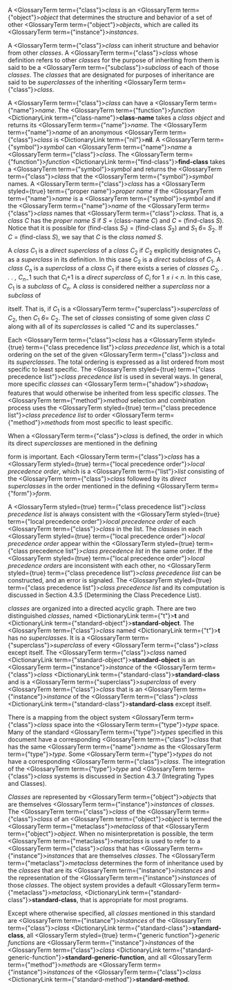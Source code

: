  



A <GlossaryTerm  term={"class"}><i>class</i></GlossaryTerm> is an <GlossaryTerm  term={"object"}><i>object</i></GlossaryTerm> that determines the structure and behavior of a set of other <GlossaryTerm  term={"object"}><i>objects</i></GlossaryTerm>, which are called its <GlossaryTerm  term={"instance"}><i>instances</i></GlossaryTerm>. 



A <GlossaryTerm  term={"class"}><i>class</i></GlossaryTerm> can inherit structure and behavior from other *classes*. A <GlossaryTerm  term={"class"}><i>class</i></GlossaryTerm> whose definition refers to other *classes* for the purpose of inheriting from them is said to be a <GlossaryTerm  term={"subclass"}><i>subclass</i></GlossaryTerm> of each of those *classes*. The *classes* that are designated for purposes of inheritance are said to be *superclasses* of the inheriting <GlossaryTerm  term={"class"}><i>class</i></GlossaryTerm>. 



A <GlossaryTerm  term={"class"}><i>class</i></GlossaryTerm> can have a <GlossaryTerm  term={"name"}><i>name</i></GlossaryTerm>. The <GlossaryTerm  term={"function"}><i>function</i></GlossaryTerm> <DictionaryLink  term={"class-name"}><b>class-name</b></DictionaryLink> takes a *class object* and returns its <GlossaryTerm  term={"name"}><i>name</i></GlossaryTerm>. The <GlossaryTerm  term={"name"}><i>name</i></GlossaryTerm> of an anonymous <GlossaryTerm  term={"class"}><i>class</i></GlossaryTerm> is <DictionaryLink  term={"nil"}><b>nil</b></DictionaryLink>. A <GlossaryTerm  term={"symbol"}><i>symbol</i></GlossaryTerm> can <GlossaryTerm  term={"name"}><i>name</i></GlossaryTerm> a <GlossaryTerm  term={"class"}><i>class</i></GlossaryTerm>. The <GlossaryTerm  term={"function"}><i>function</i></GlossaryTerm> <DictionaryLink  term={"find-class"}><b>find-class</b></DictionaryLink> takes a <GlossaryTerm  term={"symbol"}><i>symbol</i></GlossaryTerm> and returns the <GlossaryTerm  term={"class"}><i>class</i></GlossaryTerm> that the <GlossaryTerm  term={"symbol"}><i>symbol</i></GlossaryTerm> names. A <GlossaryTerm  term={"class"}><i>class</i></GlossaryTerm> has a <GlossaryTerm styled={true} term={"proper name"}><i>proper name</i></GlossaryTerm> if the <GlossaryTerm  term={"name"}><i>name</i></GlossaryTerm> is a <GlossaryTerm  term={"symbol"}><i>symbol</i></GlossaryTerm> and if the <GlossaryTerm  term={"name"}><i>name</i></GlossaryTerm> of the <GlossaryTerm  term={"class"}><i>class</i></GlossaryTerm> names that <GlossaryTerm  term={"class"}><i>class</i></GlossaryTerm>. That is, a *class C* has the *proper name S* if *S* = (class-name *C*) and *C* = (find-class *S*). Notice that it is possible for (find-class *S*<sub>1</sub>) = (find-class *S*<sub>2</sub>) and *S*<sub>1</sub> *6*= *S*<sub>2</sub>. If *C* = (find-class *S*), we say that *C* is the *class named S*. 



A <i>class C</i><sub>1</sub> is a <i>direct superclass</i> of a <i>class C</i><sub>2</sub> if <i>C</i><sub>2</sub> explicitly designates <i>C</i><sub>1</sub> as a <i>superclass</i> in its definition. In this case <i>C</i><sub>2</sub> is a <i>direct subclass</i> of <i>C</i><sub>1</sub>. A <i>class C<sub>n</sub></i> is a <i>superclass</i> of a <i>class C</i><sub>1</sub> if there exists a series of <i>classes C</i><sub>2</sub><i>, . . . , C<sub>n−</sub></i>1 such that <i>C<sub>i</sub></i>+1 is a <i>direct superclass</i> of <i>C<sub>i</sub></i> for 1 <i>≤ i</i> &lt; <i>n</i>. In this case, <i>C</i><sub>1</sub> is a <i>subclass</i> of <i>C<sub>n</sub></i>. A <i>class</i> is considered neither a <i>superclass</i> nor a <i>subclass</i> of 



itself. That is, if *C*<sub>1</sub> is a <GlossaryTerm  term={"superclass"}><i>superclass</i></GlossaryTerm> of *C*<sub>2</sub>, then *C*<sub>1</sub> *6*= *C*<sub>2</sub>. The set of *classes* consisting of some given *class C* along with all of its *superclasses* is called “*C* and its superclasses.” 



Each <GlossaryTerm  term={"class"}><i>class</i></GlossaryTerm> has a <GlossaryTerm styled={true} term={"class precedence list"}><i>class precedence list</i></GlossaryTerm>, which is a total ordering on the set of the given <GlossaryTerm  term={"class"}><i>class</i></GlossaryTerm> and its *superclasses*. The total ordering is expressed as a list ordered from most specific to least specific. The <GlossaryTerm styled={true} term={"class precedence list"}><i>class precedence list</i></GlossaryTerm> is used in several ways. In general, more specific *classes* can <GlossaryTerm  term={"shadow"}><i>shadow</i></GlossaryTerm><sub>1</sub> features that would otherwise be inherited from less specific *classes*. The <GlossaryTerm  term={"method"}><i>method</i></GlossaryTerm> selection and combination process uses the <GlossaryTerm styled={true} term={"class precedence list"}><i>class precedence list</i></GlossaryTerm> to order <GlossaryTerm  term={"method"}><i>methods</i></GlossaryTerm> from most specific to least specific. 



When a <GlossaryTerm  term={"class"}><i>class</i></GlossaryTerm> is defined, the order in which its direct *superclasses* are mentioned in the defining 











form is important. Each <GlossaryTerm  term={"class"}><i>class</i></GlossaryTerm> has a <GlossaryTerm styled={true} term={"local precedence order"}><i>local precedence order</i></GlossaryTerm>, which is a <GlossaryTerm  term={"list"}><i>list</i></GlossaryTerm> consisting of the <GlossaryTerm  term={"class"}><i>class</i></GlossaryTerm> followed by its *direct superclasses* in the order mentioned in the defining <GlossaryTerm  term={"form"}><i>form</i></GlossaryTerm>. 



A <GlossaryTerm styled={true} term={"class precedence list"}><i>class precedence list</i></GlossaryTerm> is always consistent with the <GlossaryTerm styled={true} term={"local precedence order"}><i>local precedence order</i></GlossaryTerm> of each <GlossaryTerm  term={"class"}><i>class</i></GlossaryTerm> in the list. The *classes* in each <GlossaryTerm styled={true} term={"local precedence order"}><i>local precedence order</i></GlossaryTerm> appear within the <GlossaryTerm styled={true} term={"class precedence list"}><i>class precedence list</i></GlossaryTerm> in the same order. If the <GlossaryTerm styled={true} term={"local precedence order"}><i>local precedence orders</i></GlossaryTerm> are inconsistent with each other, no <GlossaryTerm styled={true} term={"class precedence list"}><i>class precedence list</i></GlossaryTerm> can be constructed, and an error is signaled. The <GlossaryTerm styled={true} term={"class precedence list"}><i>class precedence list</i></GlossaryTerm> and its computation is discussed in Section 4.3.5 (Determining the Class Precedence List). 



*classes* are organized into a directed acyclic graph. There are two distinguished *classes*, named <DictionaryLink  term={"t"}><b>t</b></DictionaryLink> and <DictionaryLink  term={"standard-object"}><b>standard-object</b></DictionaryLink>. The <GlossaryTerm  term={"class"}><i>class</i></GlossaryTerm> named <DictionaryLink  term={"t"}><b>t</b></DictionaryLink> has no *superclasses*. It is a <GlossaryTerm  term={"superclass"}><i>superclass</i></GlossaryTerm> of every <GlossaryTerm  term={"class"}><i>class</i></GlossaryTerm> except itself. The <GlossaryTerm  term={"class"}><i>class</i></GlossaryTerm> named <DictionaryLink  term={"standard-object"}><b>standard-object</b></DictionaryLink> is an <GlossaryTerm  term={"instance"}><i>instance</i></GlossaryTerm> of the <GlossaryTerm  term={"class"}><i>class</i></GlossaryTerm> <DictionaryLink  term={"standard-class"}><b>standard-class</b></DictionaryLink> and is a <GlossaryTerm  term={"superclass"}><i>superclass</i></GlossaryTerm> of every <GlossaryTerm  term={"class"}><i>class</i></GlossaryTerm> that is an <GlossaryTerm  term={"instance"}><i>instance</i></GlossaryTerm> of the <GlossaryTerm  term={"class"}><i>class</i></GlossaryTerm> <DictionaryLink  term={"standard-class"}><b>standard-class</b></DictionaryLink> except itself. 



There is a mapping from the object system <GlossaryTerm  term={"class"}><i>class</i></GlossaryTerm> space into the <GlossaryTerm  term={"type"}><i>type</i></GlossaryTerm> space. Many of the standard <GlossaryTerm  term={"type"}><i>types</i></GlossaryTerm> specified in this document have a corresponding <GlossaryTerm  term={"class"}><i>class</i></GlossaryTerm> that has the same <GlossaryTerm  term={"name"}><i>name</i></GlossaryTerm> as the <GlossaryTerm  term={"type"}><i>type</i></GlossaryTerm>. Some <GlossaryTerm  term={"type"}><i>types</i></GlossaryTerm> do not have a corresponding <GlossaryTerm  term={"class"}><i>class</i></GlossaryTerm>. The integration of the <GlossaryTerm  term={"type"}><i>type</i></GlossaryTerm> and <GlossaryTerm  term={"class"}><i>class</i></GlossaryTerm> systems is discussed in Section 4.3.7 (Integrating Types and Classes). 



*Classes* are represented by <GlossaryTerm  term={"object"}><i>objects</i></GlossaryTerm> that are themselves <GlossaryTerm  term={"instance"}><i>instances</i></GlossaryTerm> of *classes*. The <GlossaryTerm  term={"class"}><i>class</i></GlossaryTerm> of the <GlossaryTerm  term={"class"}><i>class</i></GlossaryTerm> of an <GlossaryTerm  term={"object"}><i>object</i></GlossaryTerm> is termed the <GlossaryTerm  term={"metaclass"}><i>metaclass</i></GlossaryTerm> of that <GlossaryTerm  term={"object"}><i>object</i></GlossaryTerm>. When no misinterpretation is possible, the term <GlossaryTerm  term={"metaclass"}><i>metaclass</i></GlossaryTerm> is used to refer to a <GlossaryTerm  term={"class"}><i>class</i></GlossaryTerm> that has <GlossaryTerm  term={"instance"}><i>instances</i></GlossaryTerm> that are themselves *classes*. The <GlossaryTerm  term={"metaclass"}><i>metaclass</i></GlossaryTerm> determines the form of inheritance used by the *classes* that are its <GlossaryTerm  term={"instance"}><i>instances</i></GlossaryTerm> and the representation of the <GlossaryTerm  term={"instance"}><i>instances</i></GlossaryTerm> of those *classes*. The object system provides a default <GlossaryTerm  term={"metaclass"}><i>metaclass</i></GlossaryTerm>, <DictionaryLink  term={"standard-class"}><b>standard-class</b></DictionaryLink>, that is appropriate for most programs. 



Except where otherwise specified, all *classes* mentioned in this standard are <GlossaryTerm  term={"instance"}><i>instances</i></GlossaryTerm> of the <GlossaryTerm  term={"class"}><i>class</i></GlossaryTerm> <DictionaryLink  term={"standard-class"}><b>standard-class</b></DictionaryLink>, all <GlossaryTerm styled={true} term={"generic function"}><i>generic functions</i></GlossaryTerm> are <GlossaryTerm  term={"instance"}><i>instances</i></GlossaryTerm> of the <GlossaryTerm  term={"class"}><i>class</i></GlossaryTerm> <DictionaryLink  term={"standard-generic-function"}><b>standard-generic-function</b></DictionaryLink>, and all <GlossaryTerm  term={"method"}><i>methods</i></GlossaryTerm> are <GlossaryTerm  term={"instance"}><i>instances</i></GlossaryTerm> of the <GlossaryTerm  term={"class"}><i>class</i></GlossaryTerm> <DictionaryLink  term={"standard-method"}><b>standard-method</b></DictionaryLink>. 



